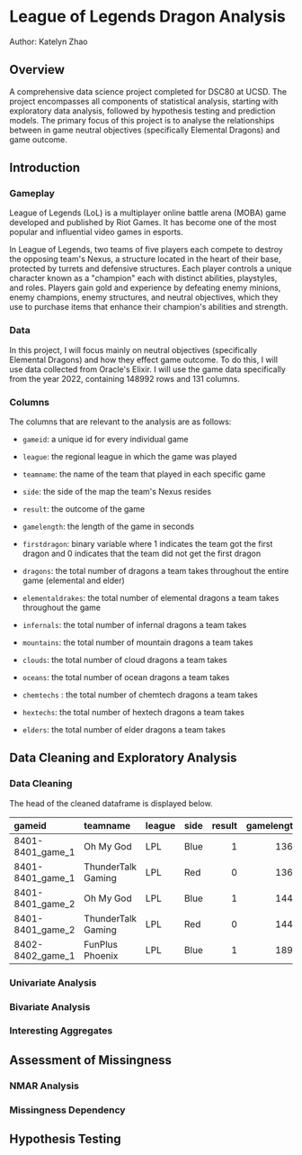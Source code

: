 # League of Legends Dragon Analysis

Author: Katelyn Zhao

## Overview

A comprehensive data science project completed for DSC80 at UCSD. The project encompasses all components of statistical analysis, starting with exploratory data analysis, followed by hypothesis testing and prediction models. The primary focus of this project is to analyse the relationships between in game neutral objectives (specifically Elemental Dragons) and game outcome. 

## Introduction

### Gameplay

League of Legends (LoL) is a multiplayer online battle arena (MOBA) game developed and published by Riot Games. It has become one of the most popular and influential video games in esports. 

In League of Legends, two teams of five players each compete to destroy the opposing team's Nexus, a structure located in the heart of their base, protected by turrets and defensive structures. Each player controls a unique character known as a "champion" each with distinct abilities, playstyles, and roles. Players gain gold and experience by defeating enemy minions, enemy champions, enemy structures, and neutral objectives, which they use to purchase items that enhance their champion's abilities and strength.

### Data

In this project, I will focus mainly on neutral objectives (specifically Elemental Dragons) and how they effect game outcome. To do this, I will use data collected from Oracle's Elixir. I will use the game data specifically from the year 2022, containing 148992 rows and 131 columns. 

### Columns

The columns that are relevant to the analysis are as follows:

- `gameid`: a unique id for every individual game

- `league`: the regional league in which the game was played

- `teamname`: the name of the team that played in each specific game

- `side`: the side of the map the team's Nexus resides

- `result`: the outcome of the game

- `gamelength`: the length of the game in seconds

- `firstdragon`: binary variable where 1 indicates the team got the first dragon and 0 indicates that the team did not get the first dragon

- `dragons`: the total number of dragons a team takes throughout the entire game (elemental and elder)

- `elementaldrakes`: the total number of elemental dragons a team takes throughout the game

- `infernals`: the total number of infernal dragons a team takes

- `mountains`: the total number of mountain dragons a team takes

- `clouds`: the total number of cloud dragons a team takes

- `oceans`: the total number of ocean dragons a team takes

- `chemtechs` : the total number of chemtech dragons a team takes

- `hextechs`: the total number of hextech dragons a team takes

- `elders`: the total number of elder dragons a team takes


## Data Cleaning and Exploratory Analysis

### Data Cleaning


The head of the cleaned dataframe is displayed below.

| gameid           | teamname           | league   | side   |   result |   gamelength |   firstdragon |   dragons |   elementaldrakes |   infernals |   mountains |   clouds |   oceans |   chemtechs |   hextechs |   elders |
|:-----------------|:-------------------|:---------|:-------|---------:|-------------:|--------------:|----------:|------------------:|------------:|------------:|---------:|---------:|------------:|-----------:|---------:|
| 8401-8401_game_1 | Oh My God          | LPL      | Blue   |        1 |         1365 |             0 |         2 |                 0 |           0 |           0 |        0 |        0 |           0 |          0 |        0 |
| 8401-8401_game_1 | ThunderTalk Gaming | LPL      | Red    |        0 |         1365 |             0 |         1 |                 0 |           0 |           0 |        0 |        0 |           0 |          0 |        0 |
| 8401-8401_game_2 | Oh My God          | LPL      | Blue   |        1 |         1444 |             0 |         2 |                 0 |           0 |           0 |        0 |        0 |           0 |          0 |        0 |
| 8401-8401_game_2 | ThunderTalk Gaming | LPL      | Red    |        0 |         1444 |             0 |         1 |                 0 |           0 |           0 |        0 |        0 |           0 |          0 |        0 |
| 8402-8402_game_1 | FunPlus Phoenix    | LPL      | Blue   |        1 |         1893 |             0 |         4 |                 0 |           0 |           0 |        0 |        0 |           0 |          0 |        0 |


### Univariate Analysis

### Bivariate Analysis

### Interesting Aggregates




## Assessment of Missingness

### NMAR Analysis

### Missingness Dependency



## Hypothesis Testing




## 